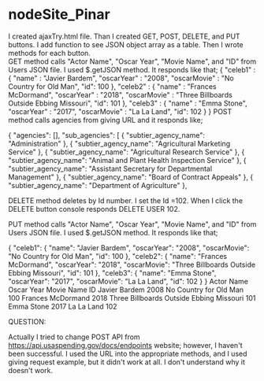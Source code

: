 # nodeSite_Pinar
I created ajaxTry.html file. Than I created GET, POST, DELETE, and PUT buttons. 
I add function to see JSON object array as a table.
Then I wrote methods for each button.  
GET method calls "Actor Name", "Oscar Year", "Movie Name", and "ID" from Users JSON file.
I used $.getJSON method. 
It responds like that;
{
    "celeb1" : {
       "name" : "Javier Bardem",
       "oscarYear" : "2008",
       "oscarMovie" : "No Country for Old Man",
       "id": 100
    },
    "celeb2" : {
       "name" : "Frances McDormand",
       "oscarYear" : "2018",
       "oscarMovie" : "Three Billboards Outside Ebbing Missouri",
       "id": 101
    },
    "celeb3" : {
       "name" : "Emma Stone",
       "oscarYear" : "2017",
       "oscarMovie" : "La La Land",
       "id": 102
    }
 }
POST method calls agencies from giving URL and it responds like;

{
  "agencies": [],
  "sub_agencies": [
    {
      "subtier_agency_name": "Administration"
    },
    {
      "subtier_agency_name": "Agricultural Marketing Service"
    },
    {
      "subtier_agency_name": "Agricultural Research Service"
    },
    {
      "subtier_agency_name": "Animal and Plant Health Inspection Service"
    },
    {
      "subtier_agency_name": "Assistant Secretary for Departmental Management"
    },
    {
      "subtier_agency_name": "Board of Contract Appeals"
    },
    {
      "subtier_agency_name": "Department of Agriculture"
    },
    
   DELETE method deletes by Id number. I set the Id =102.
   When I click the DELETE button console responds DELETE USER 102.
   
   PUT method calls "Actor Name", "Oscar Year", "Movie Name", and "ID" from Users JSON file.
I used $.getJSON method. 
It responds like that;

{
  "celeb1": {
    "name": "Javier Bardem",
    "oscarYear": "2008",
    "oscarMovie": "No Country for Old Man",
    "id": 100
  },
  "celeb2": {
    "name": "Frances McDormand",
    "oscarYear": "2018",
    "oscarMovie": "Three Billboards Outside Ebbing Missouri",
    "id": 101
  },
  "celeb3": {
    "name": "Emma Stone",
    "oscarYear": "2017",
    "oscarMovie": "La La Land",
    "id": 102
  }
}
Actor Name	Oscar Year	Movie Name	ID
Javier Bardem	2008	No Country for Old Man	100
Frances McDormand	2018	Three Billboards Outside Ebbing Missouri	101
Emma Stone	2017	La La Land	102

QUESTION:

Actually I tried to change POST API from https://api.usaspending.gov/docs/endpoints website; however, I haven't been successful.
I used the URL into the appropriate methods, and I used giving request example, but it didn't work at all.
I don't understand why it doesn't work.
